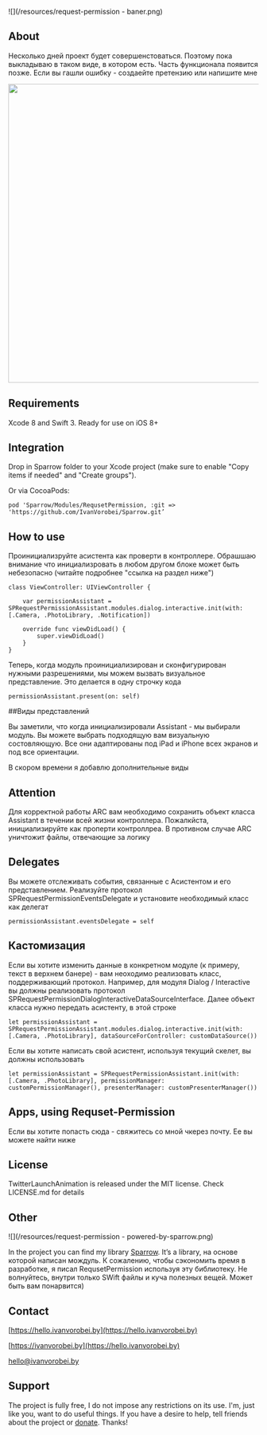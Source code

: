 ![](/resources/request-permission - baner.png)

## About
Несколько дней проект будет совершенстоваться. Поэтому пока выкладываю в таком виде, в котором есть. Часть функционала появится позже. Если вы гашли ошибку - создаейте претензию или напишите мне

<img src="https://raw.githubusercontent.com/IvanVorobei/RequestPermission/master/resources/request-permission%20-%20mockup_preview.gif" width="600">

## Requirements
Xcode 8 and Swift 3. Ready for use on iOS 8+

## Integration
Drop in Sparrow folder to your Xcode project (make sure to enable "Copy items if needed" and "Create groups").

Or via CocoaPods:
    
    pod 'Sparrow/Modules/RequsetPermission, :git => 'https://github.com/IvanVorobei/Sparrow.git’

## How to use

Проинициализруйте асистента как проверти в контроллере. Обрашшаю внимание что инициализровать в любом другом блоке может быть небезопасно (читайте подробнее "ссылка на раздел ниже")

	class ViewController: UIViewController {
    
    	var permissionAssistant = SPRequestPermissionAssistant.modules.dialog.interactive.init(with: [.Camera, .PhotoLibrary, .Notification])

    	override func viewDidLoad() {
        	super.viewDidLoad()
    	}
	}

Теперь, когда модуль проинициализирован и сконфигурирован нужными разрешениями, мы можем вызвать визуальное представление. Это делается в одну строчку кода

	permissionAssistant.present(on: self)

##Виды представлений

Вы заметили, что когда инициализировали Assistant - мы выбирали модуль. Вы можете выбрать подходящую вам визуальную состовляющую. Все они адаптированы под iPad и iPhone всех экранов и под все ориентации. 

В скором времени я добавлю дополнительные виды


## Attention
Для корректной работы ARC вам необходимо сохранить объект класса Assistant в течении всей жизни контроллера. Пожалкйста, инициализируйте как проперти контроллреа. В противном случае ARC уничтожит файлы, отвечающие за логику

## Delegates
Вы можете отслеживать события, связанные с Асистентом и его представлением. Реализуйте протокол SPRequestPermissionEventsDelegate и установите необходимый класс как делегат

	permissionAssistant.eventsDelegate = self

## Кастомизация
Если вы хотите изменить данные в конкретном модуле (к примеру, текст в верхнем банере) - вам неоходимо реализовать класс, поддерживающий протокол. Например, для модуля Dialog / Interactive вы должны реализовать протокол SPRequestPermissionDialogInteractiveDataSourceInterface. Далее объект класса нужно передать асистенту, в этой строке 

	let permissionAssistant = SPRequestPermissionAssistant.modules.dialog.interactive.init(with: [.Camera, .PhotoLibrary], dataSourceForController: customDataSource())

Если вы хотите написать свой асистент, используя текущий скелет, вы должны использовать 

	let permissionAssistant = SPRequestPermissionAssistant.init(with: [.Camera, .PhotoLibrary], permissionManager: customPermissionManager(), presenterManager: customPresenterManager())



## Apps, using Requset-Permission
Если вы хотите попасть сюда - свяжитесь со мной чкерез почту. Ее вы можете найти ниже

## License
TwitterLaunchAnimation is released under the MIT license. Check LICENSE.md for details

## Other
![](/resources/request-permission - powered-by-sparrow.png)

In the project you can find my library [Sparrow](https://github.com/IvanVorobei/Sparrow). It’s a library, на основе которой написан мождуль. К сожалению, чтобы сэкономить время в разработке, я писал RequsetPermission используя эту библиотеку. Не волнуйтесь, внутри только SWift файлы и куча полезных вещей. Может быть вам понарвится) 

## Contact
 
[https://hello.ivanvorobei.by](https://hello.ivanvorobei.by)

[https://ivanvorobei.by](https://hello.ivanvorobei.by)

hello@ivanvorobei.by

## Support
The project is fully free, I do not impose any restrictions on its use. I'm, just like you, want to do useful things. If you have a desire to help, tell friends about the project or [donate](http://ivanvorobei.by/donate). Thanks!

